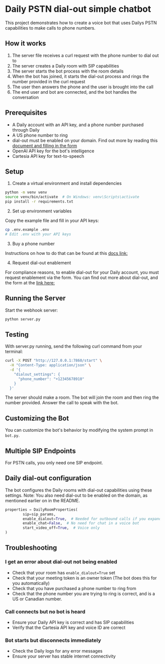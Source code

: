 # Daily PSTN dial-out simple chatbot

This project demonstrates how to create a voice bot that uses Dailys PSTN capabilities to make calls to phone numbers.

## How it works

1. The server file receives a curl request with the phone number to dial out to
2. The server creates a Daily room with SIP capabilities
3. The server starts the bot process with the room details
4. When the bot has joined, it starts the dial-out process and rings the number provided in the curl request
5. The user then answers the phone and the user is brought into the call
6. The end user and bot are connected, and the bot handles the conversation

## Prerequisites

- A Daily account with an API key, and a phone number purchased through Daily
- A US phone number to ring
- dial-out must be enabled on your domain. Find out more by reading this [document and filling in the form](https://docs.daily.co/guides/products/dial-in-dial-out#main)
- OpenAI API key for the bot's intelligence
- Cartesia API key for text-to-speech

## Setup

1. Create a virtual environment and install dependencies

```bash
python -m venv venv
source venv/bin/activate  # On Windows: venv\Scripts\activate
pip install -r requirements.txt
```

2. Set up environment variables

Copy the example file and fill in your API keys:

```bash
cp .env.example .env
# Edit .env with your API keys
```

3. Buy a phone number

Instructions on how to do that can be found at this [docs link:](https://docs.daily.co/reference/rest-api/phone-numbers/buy-phone-number)

4. Request dial-out enablement

For compliance reasons, to enable dial-out for your Daily account, you must request enablement via the form. You can find out more about dial-out, and the form at the [link here:](https://docs.daily.co/guides/products/dial-in-dial-out#main)

## Running the Server

Start the webhook server:

```bash
python server.py
```

## Testing

With server.py running, send the following curl command from your terminal:

```bash
curl -X POST "http://127.0.0.1:7860/start" \
  -H "Content-Type: application/json" \
  -d '{
    "dialout_settings": {
      "phone_number": "+12345678910"
    }
  }'
```

The server should make a room. The bot will join the room and then ring the number provided. Answer the call to speak with the bot.

## Customizing the Bot

You can customize the bot's behavior by modifying the system prompt in `bot.py`.

## Multiple SIP Endpoints

For PSTN calls, you only need one SIP endpoint.

## Daily dial-out configuration

The bot configures the Daily rooms with dial-out capabilities using these settings. Note: You also need dial-out to be enabled on the domain, as mentioned earlier on in the README.

```python
properties = DailyRoomProperties(
        sip=sip_params,
        enable_dialout=True,  # Needed for outbound calls if you expand the bot
        enable_chat=False,  # No need for chat in a voice bot
        start_video_off=True,  # Voice only
)
```

## Troubleshooting

### I get an error about dial-out not being enabled

- Check that your room has `enable_dialout=True` set
- Check that your meeting token is an owner token (The bot does this for you automatically)
- Check that you have purchased a phone number to ring from
- Check that the phone number you are trying to ring is correct, and is a US or Canadian number.

### Call connects but no bot is heard

- Ensure your Daily API key is correct and has SIP capabilities
- Verify that the Cartesia API key and voice ID are correct

### Bot starts but disconnects immediately

- Check the Daily logs for any error messages
- Ensure your server has stable internet connectivity
